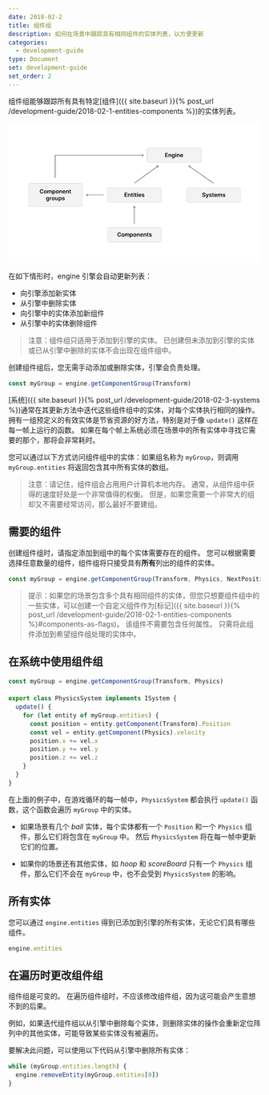 ```yaml
---
date: 2018-02-2
title: 组件组
description: 如何在场景中跟踪具有相同组件的实体列表，以方便更新
categories:
  - development-guide
type: Document
set: development-guide
set_order: 2
---
```


组件组能够跟踪所有具有特定[组件]({{ site.baseurl }}{% post_url /development-guide/2018-02-1-entities-components %})的实体列表。

![](/images/media/ecs-big-picture-w-compgroup.png)


在如下情形时，engine 引擎会自动更新列表：

- 向引擎添加新实体
- 从引擎中删除实体
- 向引擎中的实体添加新组件
- 从引擎中的实体删除组件

> 注意：组件组只适用于添加到引擎的实体。 已创建但未添加到引擎的实体或已从引擎中删除的实体不会出现在组件组中。

创建组件组后，您无需手动添加或删除实体，引擎会负责处理。

```ts
const myGroup = engine.getComponentGroup(Transform)
```

[系统]({{ site.baseurl }}{% post_url /development-guide/2018-02-3-systems %})通常在其更新方法中迭代这些组件组中的实体，对每个实体执行相同的操作。 拥有一组预定义的有效实体是节省资源的好方法，特别是对于像 `update()` 这样在每一帧上运行的函数。 如果在每个帧上系统必须在场景中的所有实体中寻找它需要的那个，那将会非常耗时。

您可以通过以下方式访问组件组中的实体：如果组名称为 `myGroup`，则调用 `myGroup.entities` 将返回包含其中所有实体的数组。

> 注意：请记住，组件组会占用用户计算机本地内存。 通常，从组件组中获得的速度好处是一个非常值得的权衡。 但是，如果您需要一个非常大的组却又不需要经常访问，那么最好不要建组。

## 需要的组件

创建组件组时，请指定添加到组中的每个实体需要存在的组件。 您可以根据需要选择任意数量的组件，组件组将只接受具有**所有**列出的组件的实体。

```ts
const myGroup = engine.getComponentGroup(Transform, Physics, NextPosition)
```

> 提示：如果您的场景包含多个具有相同组件的实体，但您只想要组件组中的一些实体，可以创建一个自定义组件作为[标记]({{ site.baseurl }}{% post_url /development-guide/2018-02-1-entities-components %}#components-as-flags)。 该组件不需要包含任何属性。 只需将此组件添加到希望组件组处理的实体中。

## 在系统中使用组件组

```ts
const myGroup = engine.getComponentGroup(Transform, Physics)

export class PhysicsSystem implements ISystem {
  update() {
    for (let entity of myGroup.entities) {
      const position = entity.getComponent(Transform).Position
      const vel = entity.getComponent(Physics).velocity
      position.x += vel.x
      position.y += vel.y
      position.z += vel.z
    }
  }
}
```

在上面的例子中，在游戏循环的每一帧中，`PhysicsSystem` 都会执行 `update()` 函数，这个函数会遍历 `myGroup` 中的实体。

- 如果场景有几个 _ball_ 实体，每个实体都有一个 `Position` 和一个 `Physics` 组件，那么它们将包含在 `myGroup` 中。 然后 `PhysicsSystem` 将在每一帧中更新它们的位置。

- 如果你的场景还有其他实体，如 _hoop_ 和 _scoreBoard_ 只有一个 `Physics` 组件，那么它们不会在 `myGroup` 中，也不会受到 `PhysicsSystem` 的影响。

## 所有实体

您可以通过 `engine.entities` 得到已添加到引擎的所有实体，无论它们具有哪些组件。

```ts
engine.entities
```

## 在遍历时更改组件组

组件组是可变的。 在遍历组件组时，不应该修改组件组，因为这可能会产生意想不到的后果。

例如，如果迭代组件组以从引擎中删除每个实体，则删除实体的操作会重新定位阵列中的其他实体，可能导致某些实体没有被遍历。

要解决此问题，可以使用以下代码从引擎中删除所有实体：

```ts
while (myGroup.entities.length) {
  engine.removeEntity(myGroup.entities[0])
}
```
